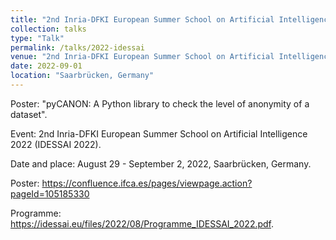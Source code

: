 ```yaml
---
title: "2nd Inria-DFKI European Summer School on Artificial Intelligence 2022 (IDESSAI 2022)"
collection: talks
type: "Talk"
permalink: /talks/2022-idessai
venue: "2nd Inria-DFKI European Summer School on Artificial Intelligence 2022 (IDESSAI 2022)"
date: 2022-09-01
location: "Saarbrücken, Germany"
---
```

Poster: "pyCANON: A Python library to check the level of anonymity of a dataset". 

Event: 2nd Inria-DFKI European Summer School on Artificial Intelligence 2022 (IDESSAI 2022).

Date and place: August 29 - September 2, 2022, Saarbrücken, Germany.

Poster: <https://confluence.ifca.es/pages/viewpage.action?pageId=105185330>

Programme: <https://idessai.eu/files/2022/08/Programme_IDESSAI_2022.pdf>.

